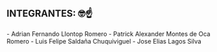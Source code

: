 <h2>INTEGRANTES: 🤓☝️</h2>
- Adrian Fernando Llontop Romero
- Patrick Alexander Montes de Oca Romero
- Luis Felipe Saldaña Chuquiviguel
- Jose Elias Lagos Silva

